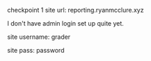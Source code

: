 checkpoint 1 site url: reporting.ryanmcclure.xyz

I don't have admin login set up quite yet.

site username: grader

site pass: password

